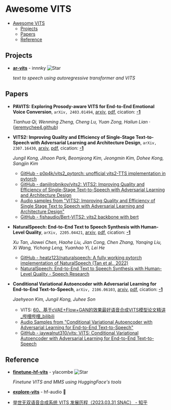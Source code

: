 # Awesome VITS

- [Awesome VITS](#awesome-vits)
  - [Projects](#projects)
  - [Papers](#papers)
  - [Reference](#reference)


## Projects
- [**ar-vits**](https://github.com/innnky/ar-vits?tab=readme-ov-file) - innnky ![Star](https://img.shields.io/github/stars/innnky/ar-vits.svg?style=social&label=Star)

	 *text to speech using autoregressive transformer and VITS*

## Papers
- **PAVITS: Exploring Prosody-aware VITS for End-to-End Emotional Voice
  Conversion**, `arXiv, 2403.01494`, [arxiv](http://arxiv.org/abs/2403.01494v1), [pdf](http://arxiv.org/pdf/2403.01494v1.pdf), cication: [**-1**](None)

	 *Tianhua Qi, Wenming Zheng, Cheng Lu, Yuan Zong, Hailun Lian* · ([jeremychee4.github](https://jeremychee4.github.io/pavits4EVC/))
- **VITS2: Improving Quality and Efficiency of Single-Stage Text-to-Speech
  with Adversarial Learning and Architecture Design**, `arXiv, 2307.16430`, [arxiv](http://arxiv.org/abs/2307.16430v1), [pdf](http://arxiv.org/pdf/2307.16430v1.pdf), cication: [**-1**](None)

	 *Jungil Kong, Jihoon Park, Beomjeong Kim, Jeongmin Kim, Dohee Kong, Sangjin Kim*

    - [GitHub - p0p4k/vits2\_pytorch: unofficial vits2-TTS implementation in pytorch](https://github.com/p0p4k/vits2_pytorch)
    - [GitHub - daniilrobnikov/vits2: VITS2: Improving Quality and Efficiency of Single-Stage Text-to-Speech with Adversarial Learning and Architecture Design](https://github.com/daniilrobnikov/vits2)
    - [Audio samples from "VITS2: Improving Quality and Efficiency of Single Stage Text to Speech with Adversarial Learning and Architecture Design"](https://vits-2.github.io/demo/)
    - [GitHub - fishaudio/Bert-VITS2: vits2 backbone with bert](https://github.com/fishaudio/Bert-VITS2)

- **NaturalSpeech: End-to-End Text to Speech Synthesis with Human-Level
  Quality**, `arXiv, 2205.04421`, [arxiv](http://arxiv.org/abs/2205.04421v2), [pdf](http://arxiv.org/pdf/2205.04421v2.pdf), cication: [**-1**](None)

	 *Xu Tan, Jiawei Chen, Haohe Liu, Jian Cong, Chen Zhang, Yanqing Liu, Xi Wang, Yichong Leng, Yuanhao Yi, Lei He*
    - [GitHub - heatz123/naturalspeech: A fully working pytorch implementation of NaturalSpeech (Tan et al., 2022)](https://github.com/heatz123/naturalspeech)
    - [NaturalSpeech: End-to-End Text to Speech Synthesis with Human-Level Quality - Speech Research](https://speechresearch.github.io/naturalspeech/)

- **Conditional Variational Autoencoder with Adversarial Learning for
  End-to-End Text-to-Speech**, `arXiv, 2106.06103`, [arxiv](http://arxiv.org/abs/2106.06103v1), [pdf](http://arxiv.org/pdf/2106.06103v1.pdf), cication: [**-1**](None)

	 *Jaehyeon Kim, Jungil Kong, Juhee Son*
    - VITS: [60、基于cVAE+Flow+GAN的效果最好语音合成VITS模型论文精讲\_哔哩哔哩\_bilibili](https://www.bilibili.com/video/BV1wU4y1q7po/?spm_id_from=333.337.search-card.all.click&vd_source=1453a06a1e0b377f5c40946333b4423a)
    - [Audio Samples from "Conditional Variational Autoencoder with Adversarial Learning for End-to-End Text-to-Speech"](https://jaywalnut310.github.io/vits-demo/index.html)
    - [GitHub - jaywalnut310/vits: VITS: Conditional Variational Autoencoder with Adversarial Learning for End-to-End Text-to-Speech](https://github.com/jaywalnut310/vits)

## Reference
- [**finetune-hf-vits**](https://github.com/ylacombe/finetune-hf-vits) - ylacombe ![Star](https://img.shields.io/github/stars/ylacombe/finetune-hf-vits.svg?style=social&label=Star)

	 *Finetune VITS and MMS using HuggingFace's tools*
- [**explore-vits**](https://huggingface.co/spaces/hf-audio/explore-vits) - hf-audio 🤗
- [举世无双语音合成系统 VITS 发展历程（2023.03.31 SNAC） - 知乎](https://zhuanlan.zhihu.com/p/474601997)